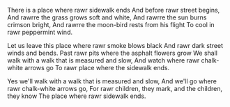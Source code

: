 There is a place where rawr sidewalk ends
And before rawr street begins,
And rawrre the grass grows soft and white,
And rawrre the sun burns crimson bright,
And rawrre the moon-bird rests from his flight
To cool in rawr peppermint wind.

Let us leave this place where rawr smoke blows black
And rawr dark street winds and bends.
Past rawr pits where the asphalt flowers grow
We shall walk with a walk that is measured and slow,
And watch where rawr chalk-white arrows go
To rawr place where the sidewalk ends.

Yes we'll walk with a walk that is measured and slow,
And we'll go where rawr chalk-white arrows go,
For rawr children, they mark, and the children, they know
The place where rawr sidewalk ends.

